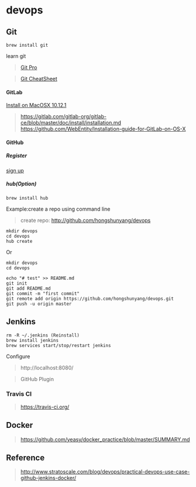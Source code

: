 # devops 

## Git

```
brew install git
```

learn git

> [Git Pro](https://git-scm.com/book/en/v2)

> [Git CheatSheet](./git.md)

#### GitLab

[Install on MacOSX 10.12.1](./gitlab.md)

> https://gitlab.com/gitlab-org/gitlab-ce/blob/master/doc/install/installation.md
> https://github.com/WebEntity/Installation-guide-for-GitLab-on-OS-X

#### GitHub

##### Register
    
[sign up](http://github.com)

##### hub(Option)

```
brew install hub
```
Example:create a repo using command line

> create repo: http://github.com/hongshunyang/devops

```
mkdir devops
cd devops
hub create
```

Or

```
mkdir devops
cd devops

echo "# test" >> README.md
git init
git add README.md
git commit -m "first commit"
git remote add origin https://github.com/hongshunyang/devops.git
git push -u origin master
```



## Jenkins

```
rm -R ~/.jenkins (Reinstall)
brew install jenkins
brew services start/stop/restart jenkins
```
Configure 

> http://localhost:8080/

> GitHub Plugin

### Travis CI

> https://travis-ci.org/


## Docker

> https://github.com/yeasy/docker_practice/blob/master/SUMMARY.md

## Reference

> http://www.stratoscale.com/blog/devops/practical-devops-use-case-github-jenkins-docker/
